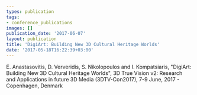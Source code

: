 ```yaml
---
types: publication
tags:
- conference_publications
images: []
publication_date: '2017-06-07'
layout: publication
title: 'DigiArt: Building New 3D Cultural Heritage Worlds'
date: '2017-05-18T16:22:39+03:00'
---
```

<p>E. Anastasovitis, D. Ververidis, S. Nikolopoulos and I. Kompatsiaris, "DigiArt: Building New 3D Cultural Heritage Worlds", 3D True Vision v2: Research and Applications in future 3D Media (3DTV-Con2017), 7-9 June, 2017 - Copenhagen, Denmark</p>
